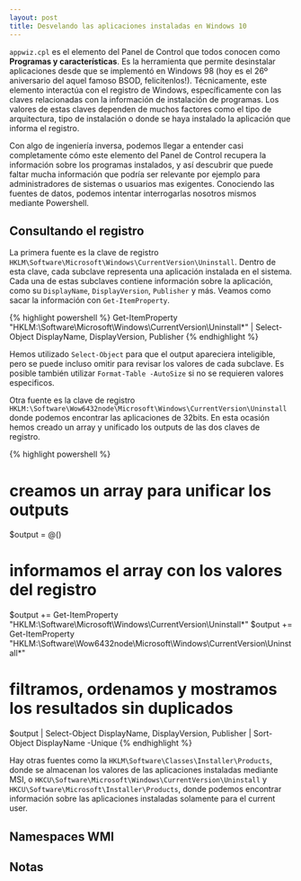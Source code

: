 ```yaml
---
layout: post
title: Desvelando las aplicaciones instaladas en Windows 10
---
```


`appwiz.cpl` es el elemento del Panel de Control que todos conocen como **Programas y características**. Es la herramienta que permite desinstalar aplicaciones desde que se implementó en Windows 98 (hoy es el 26º aniversario del aquel famoso BSOD, felicítenlos!). Técnicamente, este elemento interactúa con el registro de Windows, específicamente con las claves relacionadas con la información de instalación de programas. Los valores de estas claves dependen de muchos factores como el tipo de arquitectura, tipo de instalación o donde se haya instalado la aplicación que informa el registro.

Con algo de ingeniería inversa, podemos llegar a entender casi completamente cómo este elemento del Panel de Control recupera la información sobre los programas instalados, y así descubrir que puede faltar mucha información que podría ser relevante por ejemplo para administradores de sistemas o usuarios mas exigentes. Conociendo las fuentes de datos, podemos intentar interrogarlas nosotros mismos mediante Powershell.

## Consultando el registro

La primera fuente es la clave de registro `HKLM\Software\Microsoft\Windows\CurrentVersion\Uninstall`. Dentro de esta clave, cada subclave representa una aplicación instalada en el sistema. Cada una de estas subclaves contiene información sobre la aplicación, como su `DisplayName`, `DisplayVersion`, `Publisher` y más. Veamos como sacar la información con `Get-ItemProperty`. 

{% highlight powershell %}
Get-ItemProperty "HKLM:\Software\Microsoft\Windows\CurrentVersion\Uninstall\*" | Select-Object DisplayName, DisplayVersion, Publisher
{% endhighlight %}

Hemos utilizado `Select-Object` para que el output apareciera inteligible, pero se puede incluso omitir para revisar los valores de cada subclave. Es posible también utilizar `Format-Table -AutoSize` si no se requieren valores especificos.

Otra fuente es la clave de registro `HKLM:\Software\Wow6432node\Microsoft\Windows\CurrentVersion\Uninstall` donde podemos encontrar las aplicaciones de 32bits. En esta ocasión hemos creado un array y unificado los outputs de las dos claves de registro.

{% highlight powershell %}
# creamos un array para unificar los outputs
$output = @()

# informamos el array con los valores del registro
$output += Get-ItemProperty "HKLM:\Software\Microsoft\Windows\CurrentVersion\Uninstall\*"
$output += Get-ItemProperty "HKLM:\Software\Wow6432node\Microsoft\Windows\CurrentVersion\Uninstall\*"

# filtramos, ordenamos y mostramos los resultados sin duplicados
$output | Select-Object DisplayName, DisplayVersion, Publisher | Sort-Object DisplayName -Unique
{% endhighlight %}

Hay otras fuentes como la `HKLM\Software\Classes\Installer\Products`, donde se almacenan los valores de las aplicaciones instaladas mediante MSI, o `HKCU\Software\Microsoft\Windows\CurrentVersion\Uninstall` y `HKCU\Software\Microsoft\Installer\Products`, donde podemos encontrar información sobre las aplicaciones instaladas solamente para el current user.

## Namespaces WMI

## Notas
